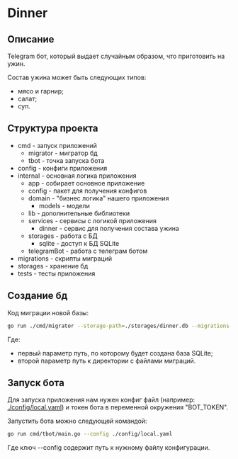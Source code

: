 # Dinner

## Описание

Telegram бот, который выдает случайным образом, что приготовить на ужин.

Состав ужина может быть следующих типов: 
- мясо и гарнир;
- салат;
- суп.

## Структура проекта

- cmd               - запуск приложений
    - migrator      - мигратор бд
    - tbot          - точка запуска бота
- config            - конфиги приложения
- internal          - основная логика приложения
    - app           - собирает основное приложение
    - config        - пакет для получения конфигов
    - domain        - "бизнес логика" нашего приложения
        - models    - модели
    - lib           - дополнительные библиотеки
    - services      - сервисы с логикой приложения 
        - dinner    - сервис для получения состава ужина
    - storages      - работа с БД
        - sqlite    - доступ к БД SQLite
    - telegramBot   - работа с телеграм ботом
- migrations        - скрипты миграций
- storages          - хранение бд
- tests             - тесты приложения

## Создание бд

Код миграции новой базы:

```bash
go run ./cmd/migrator --storage-path=./storages/dinner.db --migrations-path=./migrations
```

Где: 
- первый параметр путь, по которому будет создана база SQLite;
- второй параметр путь к директории с файлами миграций.

## Запуск бота

Для запуска приложения нам нужен конфиг файл (например: [./config/local.yaml](config/local.yaml))  и токен бота в переменной окружения "BOT_TOKEN".

Запустить бота можно следующей командой:


```bash
go run cmd/tbot/main.go --config ./config/local.yaml
```

Где ключ --config содержит путь к нужному файлу конфигурации.